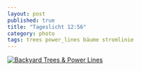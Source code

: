 ```yaml
---
layout: post
published: true
title: "Tageslicht 12:56"
category: photo
tags: trees power_lines bäume stromlinie
---
```


[![Backyard Trees & Power Lines](http://38.media.tumblr.com/b0eb665d025e9afe1940208ab1661e76/tumblr_nbuq0vJZ0c1rive1ro1_500.jpg)](http://dr3wh0.tumblr.com/post/97399159219/tageslicht-12-56 "View on Tumblr")